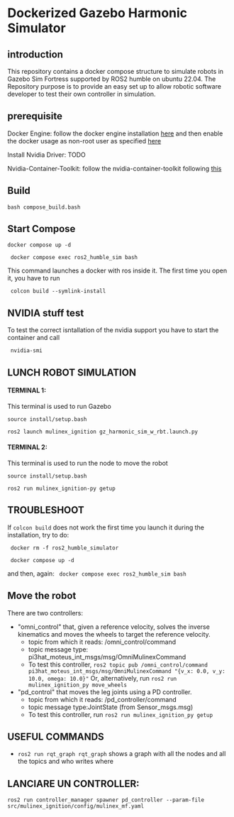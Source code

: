 # Dockerized Gazebo Harmonic Simulator 
## introduction
This repository contains a docker compose structure to simulate robots in Gazebo Sim Fortress supported by ROS2 humble on ubuntu 22.04.
The Repository purpose is to provide an easy set up to allow robotic software developer to test their own controller in simulation.
## prerequisite  

Docker Engine: follow the docker engine installation [here](https://docs.docker.com/engine/install/ubuntu/) and then enable the docker usage as non-root user as specified [here](https://docs.docker.com/engine/install/linux-postinstall/)

Install Nvidia Driver: TODO

Nvidia-Container-Toolkit: follow the nvidia-container-toolkit following [this](https://docs.nvidia.com/datacenter/cloud-native/container-toolkit/latest/install-guide.html)

## Build 

``` bash compose_build.bash ```

## Start Compose 

``` docker compose up -d ```

``` docker compose exec ros2_humble_sim bash```

This command launches a docker with ros inside it. The first time you open it, you have to run 

``` colcon build --symlink-install```


## NVIDIA stuff test 

To test the correct isntallation of the nvidia support you have to start the container and call

``` nvidia-smi```


## LUNCH ROBOT SIMULATION

#### TERMINAL 1:
This terminal is used to run Gazebo

``` source install/setup.bash ```

``` ros2 launch mulinex_ignition gz_harmonic_sim_w_rbt.launch.py ```
#### TERMINAL 2:
This terminal is used to run the node to move the robot

``` source install/setup.bash ```

``` ros2 run mulinex_ignition-py getup ```


## TROUBLESHOOT
If ``` colcon build ``` does not work the first time you launch it during the installation, try to do: 

``` docker rm -f ros2_humble_simulator``` 

``` docker compose up -d``` 

and then, again: ``` docker compose exec ros2_humble_sim bash```



## Move the robot
There are two controllers: 
- "omni_control" that, given a reference velocity, solves the inverse kinematics and moves the wheels to target the reference velocity.
    - topic from which it reads: /omni_control/command
    - topic message type: pi3hat_moteus_int_msgs/msg/OmniMulinexCommand 
    - To test this controller, ```ros2 topic pub /omni_control/command pi3hat_moteus_int_msgs/msg/OmniMulinexCommand "{v_x: 0.0, v_y: 10.0, omega: 10.0}"```
    Or, alternatively, run ``` ros2 run mulinex_ignition_py move_wheels ```
- "pd_control" that moves the leg joints using a PD controller.
    - topic from which it reads: /pd_controller/command
    - topic message type:JointState (from Sensor_msgs.msg)
    - To test this controller, run ``` ros2 run mulinex_ignition_py getup ```

## USEFUL COMMANDS
- ``` ros2 run rqt_graph rqt_graph ``` shows a graph with all the nodes and all the topics and who writes where

## LANCIARE UN CONTROLLER:
```ros2 run controller_manager spawner pd_controller --param-file src/mulinex_ignition/config/mulinex_mf.yaml```
